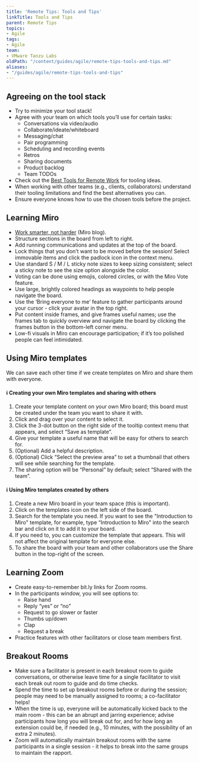 ```yaml
---
title: 'Remote Tips: Tools and Tips'
linkTitle: Tools and Tips
parent: Remote Tips
topics:
- Agile
tags:
- Agile
team:
- VMware Tanzu Labs
oldPath: "/content/guides/agile/remote-tips-tools-and-tips.md"
aliases:
- "/guides/agile/remote-tips-tools-and-tips"
---
```


## Agreeing on the tool stack

- Try to minimize your tool stack!
- Agree with your team on which tools you’ll use for certain tasks:
  - Conversations via video/audio
  - Collaborate/ideate/whiteboard
  - Messaging/chat
  - Pair programming
  - Scheduling and recording events
  - Retros
  - Sharing documents
  - Product backlog
  - Team TODOs
- Check out the [Best Tools for Remote Work](https://remote.com/tools) for tooling ideas.
- When working with other teams (e.g., clients, collaborators) understand their tooling limitations and find the best alternatives you can.
- Ensure everyone knows how to use the chosen tools before the project.

## Learning Miro

- [Work smarter, not harder](https://help.miro.com/hc/en-us/articles/360018109574-Work-Smarter-not-Harder) (Miro blog).
- Structure sections in the board from left to right.
- Add running communications and updates at the top of the board.
- Lock things that you don’t want to be moved before the session! Select immovable items and click the padlock icon in the context menu.
- Use standard S / M / L sticky note sizes to keep sizing consistent; select a sticky note to see the size option alongside the color.
- Voting can be done using emojis, colored circles, or with the Miro Vote feature.
- Use large, brightly colored headings as waypoints to help people navigate the board.
- Use the ‘Bring everyone to me’ feature to gather participants around your cursor - click your avatar in the top right.
- Put content inside frames, and give frames useful names; use the frames tab to quickly overview and navigate the board by clicking the frames button in the bottom-left corner menu.
- Low-fi visuals in Miro can encourage participation; if it’s too polished people can feel intimidated.

## Using Miro templates

We can save each other time if we create templates on Miro and share them with everyone.

#### ℹ️ Creating your own Miro templates and sharing with others

1. Create your template content on your own Miro board; this board must be created under the team you want to share it with.
1. Click and drag over your content to select it.
1. Click the 3-dot button on the right side of the tooltip context menu that appears, and select “Save as template”.
1. Give your template a useful name that will be easy for others to search for.
1. (Optional) Add a helpful description.
1. (Optional) Click “Select the preview area” to set a thumbnail that others will see while searching for the template.
1. The sharing option will be “Personal” by default; select “Shared with the team”.

#### ℹ️ Using Miro templates created by others

1. Create a new Miro board in your team space (this is important).
1. Click on the templates icon on the left side of the board.
1. Search for the template you need. If you want to see the "Introduction to Miro" template, for example, type “Introduction to Miro" into the search bar and click on it to add it to your board.
1. If you need to, you can customize the template that appears. This will not affect the original template for everyone else.
1. To share the board with your team and other collaborators use the Share button in the top-right of the screen.

## Learning Zoom

- Create easy-to-remember bit.ly links for Zoom rooms.
- In the participants window, you will see options to:
  - Raise hand
  - Reply “yes” or “no”
  - Request to go slower or faster
  - Thumbs up/down
  - Clap
  - Request a break
- Practice features with other facilitators or close team members first.

## Breakout Rooms

- Make sure a facilitator is present in each breakout room to guide conversations, or otherwise leave time for a single facilitator to visit each break out room to guide and do time checks.
- Spend the time to set up breakout rooms before or during the session; people may need to be manually assigned to rooms; a co-facilitator helps!
- When the time is up, everyone will be automatically kicked back to the main room - this can be an abrupt and jarring experience; advise participants how long you will break out for, and for how long an extension could be, if needed (e.g., 10 minutes, with the possibility of an extra 2 minutes).
- Zoom will automatically maintain breakout rooms with the same participants in a single session - it helps to break into the same groups to maintain the rapport.

